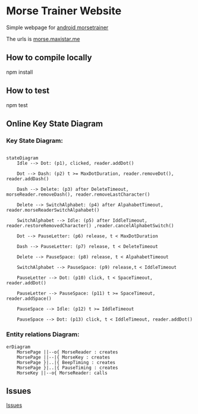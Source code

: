 # Morse Trainer Website

Simple webpage for [android morsetrainer](https://github.com/maxistar/morsetrainer)

The urls is [morse.maxistar.me](https://morse.maxistar.me/)

## How to compile locally

npm install

## How to test

npm test

## Online Key State Diagram


### Key State Diagram:

```mermaid

stateDiagram
    Idle --> Dot: (p1), clicked, reader.addDot()
    
    Dot --> Dash: (p2) t >= MaxDotDuration, reader.removeDot(), reader.addDash()

    Dash --> Delete: (p3) after DeleteTimeout, morseReader.removeDash(), reader.removeLastCharacter()
    
    Delete --> SwitchAlphabet: (p4) after AlpahabetTimeout, reader.morseReaderSwitchAlpahabet()
    
    SwitchAlphabet --> Idle: (p5) after IddleTimeout, reader.restoreRemovedCharacter() ,reader.cancelAlphabetSwitch()
    
    Dot --> PauseLetter: (p6) release, t < MaxDotDuration
    
    Dash --> PauseLetter: (p7) release, t < DeleteTimeout

    Delete --> PauseSpace: (p8) release, t < AlpahabetTimeout

    SwitchAlphabet --> PauseSpace: (p9) release,t < IddleTimeout

    PauseLetter --> Dot: (p10) click, t < SpaceTimeout, reader.addDot()

    PauseLetter --> PauseSpace: (p11) t >= SpaceTimeout, reader.addSpace()
    
    PauseSpace --> Idle: (p12) t >= IddleTimeout
    
    PauseSpace --> Dot: (p13) click, t < IddleTimeout, reader.addDot()

```

### Entity relations Diagram:

```mermaid
erDiagram
    MorsePage ||--o{ MorseReader : creates
    MorsePage ||--|{ MorseKey : creates
    MorsePage }|..|{ BeepTiming : creates
    MorsePage }|..|{ PauseTiming : creates
    MorseKey ||--o{ MorseReader: calls
```

## Issues

[Issues](https://github.com/maxistar/morsetrainer/issues)


